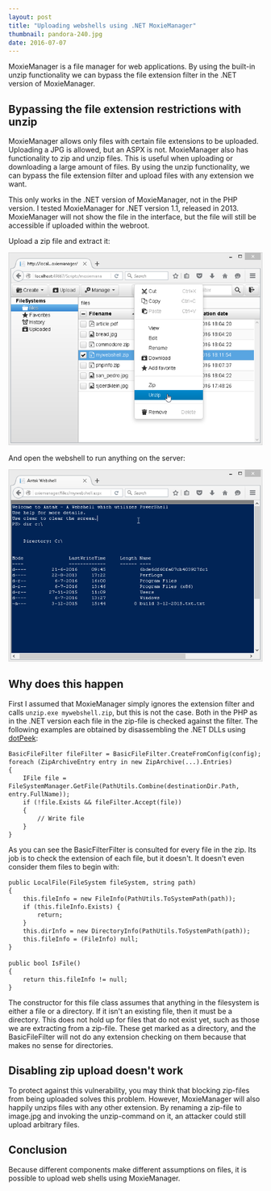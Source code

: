 ```yaml
---
layout: post
title: "Uploading webshells using .NET MoxieManager"
thumbnail: pandora-240.jpg
date: 2016-07-07
---
```


MoxieManager is a file manager for web applications. By using the built-in unzip functionality we can bypass the file extension filter in the .NET version of MoxieManager.

## Bypassing the file extension restrictions with unzip

MoxieManager allows only files with certain file extensions to be uploaded. Uploading a JPG is allowed, but an ASPX is not. MoxieManager also has functionality to zip and unzip files. This is useful when uploading or downloading a large amount of files. By using the unzip functionality, we can bypass the file extension filter and upload files with any extension we want.

This only works in the .NET version of MoxieManager, not in the PHP version.  I tested MoxieManager for .NET version 1.1, released in 2013. MoxieManager will not show the file in the interface, but the file will still be accessible if uploaded within the webroot.

Upload a zip file and extract it:

![Unzip webshell.zip](/images/moxiemanager-unzip-mywebshell.png)

And open the webshell to run anything on the server:

![Resulting webshell](/images/moxiemanager-run-mywebshell.png)

## Why does this happen

First I assumed that MoxieManager simply ignores the extension filter and calls `unzip.exe mywebshell.zip`, but this is not the case. Both in the PHP as in the .NET version each file in the zip-file is checked against the filter. The following examples are obtained by disassembling the .NET DLLs using [dotPeek](https://www.jetbrains.com/decompiler/):

    BasicFileFilter fileFilter = BasicFileFilter.CreateFromConfig(config);
    foreach (ZipArchiveEntry entry in new ZipArchive(...).Entries)
    {
        IFile file = FileSystemManager.GetFile(PathUtils.Combine(destinationDir.Path, entry.FullName));
        if (!file.Exists && fileFilter.Accept(file))
        {
            // Write file
        }
    }

As you can see the BasicFilterFilter is consulted for every file in the zip. Its job is to check the extension of each file, but it doesn't. It doesn't even consider them files to begin with:

    public LocalFile(FileSystem fileSystem, string path)
    {
        this.fileInfo = new FileInfo(PathUtils.ToSystemPath(path));
        if (this.fileInfo.Exists) {
            return;
        }
        this.dirInfo = new DirectoryInfo(PathUtils.ToSystemPath(path));
        this.fileInfo = (FileInfo) null;
    }

    public bool IsFile()
    {
        return this.fileInfo != null;
    }

The constructor for this file class assumes that anything in the filesystem is either a file or a directory. If it isn't an existing file, then it must be a directory. This does not hold up for files that do not exist yet, such as those we are extracting from a zip-file. These get marked as a directory, and the BasicFileFilter will not do any extension checking on them because that makes no sense for directories.

## Disabling zip upload doesn't work

To protect against this vulnerability, you may think that blocking zip-files from being uploaded solves this problem. However, MoxieManager will also happily unzips files with any other extension. By renaming a zip-file to image.jpg and invoking the unzip-command on it, an attacker could still upload arbitrary files.

## Conclusion

Because different components make different assumptions on files, it is possible to upload web shells using MoxieManager.
